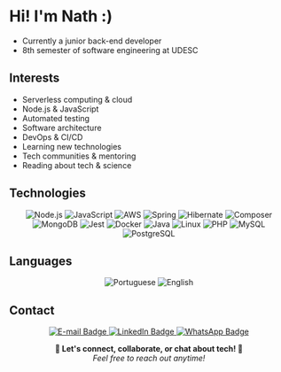 

# Hi! I'm Nath :)
- Currently a junior back-end developer
- 8th semester of software engineering at UDESC

## Interests

- Serverless computing & cloud  
- Node.js & JavaScript  
- Automated testing  
- Software architecture  
- DevOps & CI/CD  
- Learning new technologies  
- Tech communities & mentoring  
- Reading about tech & science

## Technologies
<div align="center">
  <img src="https://img.shields.io/badge/Node.js-339933?style=for-the-badge&logo=nodedotjs&logoColor=white" alt="Node.js"/>
  <img src="https://img.shields.io/badge/JavaScript-F7DF1E?style=for-the-badge&logo=javascript&logoColor=black" alt="JavaScript"/>
  <img src="https://img.shields.io/badge/Amazon%20Web%20Services-AWS-FF9900?style=for-the-badge&logo=amazon-aws&logoColor=white" alt="AWS"/>
  <img src="https://img.shields.io/badge/Spring-6DB33F?style=for-the-badge&logo=spring&logoColor=white" alt="Spring"/>
  <img src="https://img.shields.io/badge/Hibernate-59666C?style=for-the-badge&logo=hibernate&logoColor=white" alt="Hibernate"/>
  <img src="https://img.shields.io/badge/Composer-885630?style=for-the-badge&logo=composer&logoColor=white" alt="Composer"/>
  <img src="https://img.shields.io/badge/MongoDB-47A248?style=for-the-badge&logo=mongodb&logoColor=white" alt="MongoDB"/>
  <img src="https://img.shields.io/badge/Jest-C21325?style=for-the-badge&logo=jest&logoColor=white" alt="Jest"/>
  <img src="https://img.shields.io/badge/Docker-2496ED?style=for-the-badge&logo=docker&logoColor=white" alt="Docker"/>
  <img src="https://img.shields.io/badge/Java-ED8B00?style=for-the-badge&logo=openjdk&logoColor=white" alt="Java"/>
   <img src="https://img.shields.io/badge/Linux-FCC624?style=for-the-badge&logo=linux&logoColor=black" alt="Linux"/>
  <img src="https://img.shields.io/badge/PHP-777BB4?style=for-the-badge&logo=php&logoColor=white" alt="PHP"/>
  <img src="https://img.shields.io/badge/MySQL-4479A1?style=for-the-badge&logo=mysql&logoColor=white" alt="MySQL"/>
  <img src="https://img.shields.io/badge/PostgreSQL-4169E1?style=for-the-badge&logo=postgresql&logoColor=white" alt="PostgreSQL"/>
</div>

## Languages
<div align="center">
  <img src="https://img.shields.io/badge/Português-native-green?style=for-the-badge" alt="Portuguese"/>
  <img src="https://img.shields.io/badge/English-advanced-blue?style=for-the-badge" alt="English"/>
</div>

## Contact

<div align="center">
  <a href="mailto:nathaliaccord@gmail.com" target="_blank">
    <img src="https://img.shields.io/badge/E--mail-nathaliaccord@gmail.com-D14836?style=for-the-badge&logo=gmail&logoColor=white" alt="E-mail Badge"/>
  </a>
  <a href="https://www.linkedin.com/in/nath%C3%A1lia-acordi-0a564b223/" target="_blank">
    <img src="https://img.shields.io/badge/LinkedIn-Nathália%20Acordi-0A66C2?style=for-the-badge&logo=linkedin&logoColor=white" alt="LinkedIn Badge"/>
  </a>
   <a href="https://wa.me/5548999474620" target="_blank">
    <img src="https://img.shields.io/badge/WhatsApp-Chat-25D366?style=for-the-badge&logo=whatsapp&logoColor=white" alt="WhatsApp Badge"/>
  </a>
</div>

<div align="center">
  
  <strong>🚀 Let's connect, collaborate, or chat about tech! 🚀</strong><br>
  <em>Feel free to reach out anytime!</em>
  
</div>

